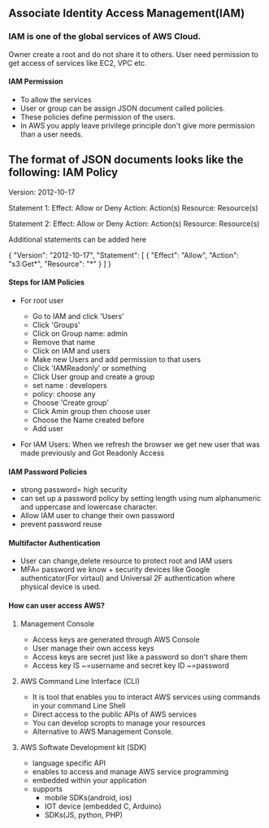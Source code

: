 ## Associate Identity Access Management(IAM)

### IAM is one of the global services of AWS Cloud.
Owner create a root and do not share it to others. User need permission to get access of services like EC2, VPC etc.

#### IAM Permission
+ To allow the services
+ User or group can be assign JSON document called policies.
+ These policies define permission of the users.
+ In AWS you apply leave privilege principle don't give more permission than a user needs.

The format of JSON documents looks like the following:
IAM Policy
----------

Version: 2012-10-17

Statement 1:
  Effect: Allow or Deny
  Action: Action(s)
  Resource: Resource(s)

Statement 2:
  Effect: Allow or Deny
  Action: Action(s)
  Resource: Resource(s)

Additional statements can be added here

{
  "Version": "2012-10-17",
  "Statement": [
    {
      "Effect": "Allow",
      "Action": "s3:Get*",
      "Resource": "*"
    }
  ]
}

#### Steps for IAM Policies
+ For root user
    + Go to IAM and click 'Users'
    + Click 'Groups'
    + Click on Group name: admin
    + Remove that name
    + Click on IAM and users
    + Make new Users and add permission to that users
    + Click 'IAMReadonly' or something
    + Click User group and create a group
    + set name : developers
    + policy: choose any
    + Choose 'Create group'
    + Click Amin group then choose user
    + Choose the Name created before
    + Add user

+ For IAM Users: When we refresh the browser we get new user that was made previously and Got Readonly Access    

#### IAM Password Policies
+ strong password= high security
+ can set up a password policy by setting length using num alphanumeric and uppercase and lowercase character.
+ Allow IAM user to change their own password
+ prevent password reuse

#### Multifactor Authentication
+ User can change,delete resource to protect root and IAM users
+ MFA= password we know + security devices like Google authenticator(For virtaul) and Universal 2F authentication where physical device is used.

#### How can user access AWS?
1.  Management Console
    + Access keys are generated through AWS Console
    + User manage their own access keys
    + Access keys are secret just like a password so don't share them
    + Access key IS ~=username and secret key ID ~=password

2.  AWS Command Line Interface (CLI)
    + It is tool that enables you to interact AWS services using commands in your command Line Shell
    + Direct access to the public APIs of AWS services
    + You can develop scropts to manage your resources
    + Alternative to AWS Management Console.

3.  AWS Softwate Development kit (SDK)
    + language specific API
    + enables to access and manage AWS service programming
    + embedded within your application
    + supports
      + mobile SDKs(android, ios)
      + IOT device (embedded C, Arduino)
      + SDKs(JS, python, PHP)
